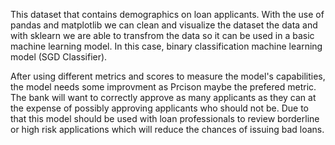 This dataset that contains demographics on loan applicants. With the use of pandas and matplotlib we can clean and visualize the dataset the data and with sklearn we are able to transfrom the data so it can be used in a basic machine learning model. In this case,  binary classification machine learning model (SGD Classifier). 

After using different metrics and scores to measure the model's capabilities, the model needs some improvment as Prcison maybe the prefered metric. The bank will want to correctly approve as many applicants as they can at the expense of possibly approving applicants who should not be. Due to that this model should be used with loan professionals to review borderline or high risk applications which will reduce the chances of issuing bad loans.
